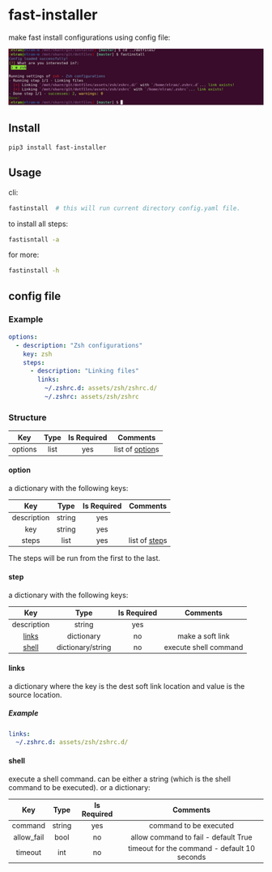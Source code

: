 fast-installer
==============

make fast install configurations using config file:

![Image](./example.PNG)

## Install
```bash
pip3 install fast-installer
```

## Usage

cli:
```bash
fastinstall  # this will run current directory config.yaml file.
```

to install all steps:
```bash
fastisntall -a
```

for more:
```bash
fastinstall -h
```


## config file

### Example
```yaml
options:
  - description: "Zsh configurations"
    key: zsh
    steps:
      - description: "Linking files"
        links:
          ~/.zshrc.d: assets/zsh/zshrc.d/
          ~/.zshrc: assets/zsh/zshrc
```

### Structure

Key                 | Type        | Is Required |  Comments
:-----------:       |:-----------:|:-----------:|:---------:
options             | list        |    yes      |  list of [option](#option)s


#### option
a dictionary with the following keys:

Key          | Type        | Is Required |  Comments
:-----------:|:-----------:|:-----------:|:---------:
description  | string      |    yes      |
key          | string      |    yes      |
steps        | list        |    yes      |  list of [step](#step)s

The steps will be run from the first to the last.

#### step
a dictionary with the following keys:

Key            | Type              | Is Required |  Comments
:-----------:  |:-----------:      |:-----------:|:---------:
description    | string            |    yes      |
[links](#links)| dictionary        |    no       |   make a soft link
[shell](#shell)| dictionary/string | no          | execute shell command


#### links
a dictionary where the key is the dest soft link location and value is the source location.

##### Example
```yaml
links:
  ~/.zshrc.d: assets/zsh/zshrc.d/
```

#### shell
execute a shell command.
can be either a string (which is the shell command to be executed).
or a dictionary:

Key            | Type              | Is Required |  Comments
:-----------:  |:-----------:      |:-----------:|:---------:
command        | string            |    yes      |   command to be executed
allow_fail     | bool              |    no       |   allow command to fail - default True
timeout        | int               |    no       |   timeout for the command - default 10 seconds

